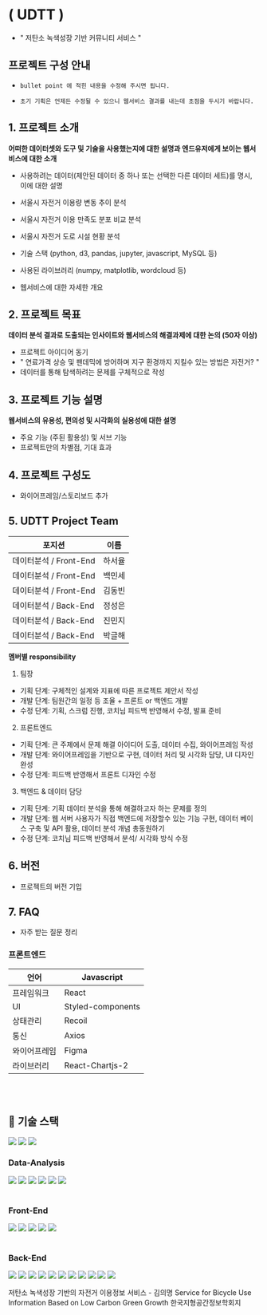 # ( UDTT )
- " 저탄소 녹색성장 기반 커뮤니티 서비스 "


## 프로젝트 구성 안내

* `bullet point 에 적힌 내용을 수정해 주시면 됩니다.`

* `초기 기획은 언제든 수정될 수 있으니 웹서비스 결과를 내는데 초점을 두시기 바랍니다.`

## 1. 프로젝트 소개

**어떠한 데이터셋와 도구 및 기술을 사용했는지에 대한 설명과 엔드유저에게 보이는 웹서비스에 대한 소개**

  - 사용하려는 데이터(제안된 데이터 중 하나 또는 선택한 다른 데이터 세트)를 명시, 이에 대한 설명
  - 서울시 자전거 이용량 변동 추이 분석
  - 서울시 자전거 이용 만족도 분포 비교 분석
  - 서울시 자전거 도로 시설 현황 분석

  - 기술 스택 (python, d3, pandas, jupyter, javascript, MySQL 등)
  - 사용된 라이브러리 (numpy, matplotlib, wordcloud 등)
  - 웹서비스에 대한 자세한 개요

## 2. 프로젝트 목표

**데이터 분석 결과로 도출되는 인사이트와 웹서비스의 해결과제에 대한 논의 (50자 이상)**
  - 프로젝트 아이디어 동기
  - " 연료가격 상승 및 팬데믹에 방어하며 지구 환경까지 지킬수 있는 방법은 자전거? "
  - 데이터를 통해 탐색하려는 문제를 구체적으로 작성


## 3. 프로젝트 기능 설명

**웹서비스의 유용성, 편의성 및 시각화의 실용성에 대한 설명**
  - 주요 기능 (주된 활용성) 및 서브 기능
  - 프로젝트만의 차별점, 기대 효과

## 4. 프로젝트 구성도
  - 와이어프레임/스토리보드 추가

## 5. UDTT Project Team
|  포지션|이름  |
|--|--|
|데이터분석 / Front-End| 하서율 |
|데이터분석 / Front-End| 백민세 |
|데이터분석 / Front-End| 김동빈 |
|데이터분석 / Back-End| 정성은 |
|데이터분석 / Back-End| 진민지 |
|데이터분석 / Back-End| 박글해 |

**멤버별 responsibility**

1. 팀장 

- 기획 단계: 구체적인 설계와 지표에 따른 프로젝트 제안서 작성
- 개발 단계: 팀원간의 일정 등 조율 + 프론트 or 백엔드 개발
- 수정 단계: 기획, 스크럼 진행, 코치님 피드백 반영해서 수정, 발표 준비

2. 프론트엔드 

- 기획 단계: 큰 주제에서 문제 해결 아이디어 도출, 데이터 수집, 와이어프레임 작성
- 개발 단계: 와이어프레임을 기반으로 구현, 데이터 처리 및 시각화 담당, UI 디자인 완성
- 수정 단계: 피드백 반영해서 프론트 디자인 수정

 3. 백엔드 & 데이터 담당  

- 기획 단계: 기획 데이터 분석을 통해 해결하고자 하는 문제를 정의
- 개발 단계: 웹 서버 사용자가 직접 백엔드에 저장할수 있는 기능 구현, 데이터 베이스 구축 및 API 활용, 데이터 분석 개념 총동원하기
- 수정 단계: 코치님 피드백 반영해서 분석/ 시각화 방식 수정

## 6. 버전
  - 프로젝트의 버전 기입

## 7. FAQ
  - 자주 받는 질문 정리




### **프론트엔드**

| 언어 | Javascript |
| --- | --- |
| 프레임워크 | React |
| UI | Styled-components |
| 상태관리 | Recoil |
| 통신 | Axios |
| 와이어프레임 | Figma |
| 라이브러리 | React-Chartjs-2 |



 <br>



 <br>  

## 🔧 기술 스택 
<div>
<img src="https://img.shields.io/badge/GitLab-FC6D26?style=plastic&logo=GitLab&logoColor=white"/>
<img src="https://img.shields.io/badge/GitHub-181717?style=plastic&logo=GitHub&logoColor=white"/>
<img src="https://img.shields.io/badge/GitBook-3884FF?style=plastic&logo=GitBook&logoColor=white"/>
</div>


### Data-Analysis 

<div>
<img src="https://img.shields.io/badge/python-3776AB?style=plastic&logo=python&logoColor=white"/>
<img src="https://img.shields.io/badge/pandas-150458?style=plastic&logo=pandas&logoColor=white"/>
<img src="https://img.shields.io/badge/GoogleColab-F9AB00?style=plastic&logo=Google Colab&logoColor=white"/>
<img src="https://img.shields.io/badge/jupyter-F37626?style=plastic&logo=jupyter&logoColor=white"/>
<img src="https://img.shields.io/badge/tableau-E97627?style=plastic&logo=tableau&logoColor=white"/>
<img src="https://img.shields.io/badge/folium-77B829?style=plastic&logo=folium&logoColor=white"/>
</div> 


<br>

### Front-End

<div>
<img src="https://img.shields.io/badge/JavaScript-F7DF1E?style=plastic&logo=JavaScript&logoColor=white"/>
<img src="https://img.shields.io/badge/React-61DAFB?style=plastic&logo=React&logoColor=white"/>
<img src="https://img.shields.io/badge/styled-components-DB7093?style=plastic&logo=styled-components&logoColor=white"/>
<img src="https://img.shields.io/badge/Axios-5A29E4?style=plastic&logo=Axios&logoColor=white"/>
<img src="https://img.shields.io/badge/Figma-F24E1E?style=plastic&logo=Figma&logoColor=white"/>
</div>


<br />

### Back-End

<div>
<img src="https://img.shields.io/badge/Node.js-339933?style=plastic&logo=Node.js&logoColor=white"/>
<img src="https://img.shields.io/badge/Express-000000?style=plastic&logo=express&logoColor=white"/>
<img src="https://img.shields.io/badge/MongoDB-47A248?style=plastic&logo=MongoDB&logoColor=white"/>
<img src="https://img.shields.io/badge/Postman-FF6C37?style=plastic&logo=Postman&logoColor=white"/>
<img src="https://img.shields.io/badge/TypeScript-3178C6?style=plastic&logo=TypeScript&logoColor=white"/>
<img src="https://img.shields.io/badge/MySQL-4479A1?style=plastic&logo=MySQL&logoColor=white"/>
<img src="https://img.shields.io/badge/VMware-607078?style=plastic&logo=VMware&logoColor=white"/>
<img src="https://img.shields.io/badge/NGINX-009639?style=plastic&logo=NGINX&logoColor=white"/>
<img src="https://img.shields.io/badge/.ENV-ECD53F?style=plastic&logo=.ENV&logoColor=white"/>
<img src="https://img.shields.io/badge/AmazonEC2-FF9900?style=plastic&logo=Amazon EC2&logoColor=white"/>
<img src="https://img.shields.io/badge/Swagger-4479A1?style=plastic&logo=Node.js&logoColor=white"/>
</div>




저탄소 녹색성장 기반의 자전거 이용정보 서비스 - 김의명
Service for Bicycle Use Information Based on Low Carbon Green Growth
한국지형공간정보학회지
